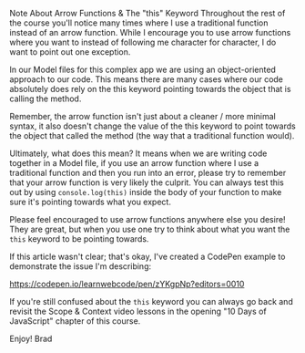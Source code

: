 Note About Arrow Functions & The "this" Keyword
Throughout the rest of the course you'll notice many times where I use a traditional function instead of an arrow function. While I encourage you to use arrow functions where you want to instead of following me character for character, I do want to point out one exception.

In our Model files for this complex app we are using an object-oriented approach to our code. This means there are many cases where our code absolutely does rely on the this keyword pointing towards the object that is calling the method.

Remember, the arrow function isn't just about a cleaner / more minimal syntax, it also doesn't change the value of the this keyword to point towards the object that called the method (the way that a traditional function would).

Ultimately, what does this mean? It means when we are writing code together in a Model file, if you use an arrow function where I use a traditional function and then you run into an error, please try to remember that your arrow function is very likely the culprit. You can always test this out by using ```console.log(this)``` inside the body of your function to make sure it's pointing towards what you expect.

Please feel encouraged to use arrow functions anywhere else you desire! They are great, but when you use one try to think about what you want the ```this``` keyword to be pointing towards.

If this article wasn't clear; that's okay, I've created a CodePen example to demonstrate the issue I'm describing:

https://codepen.io/learnwebcode/pen/zYKgpNp?editors=0010

If you're still confused about the `this` keyword you can always go back and revisit the Scope & Context video lessons in the opening "10 Days of JavaScript" chapter of this course.

Enjoy!
Brad
